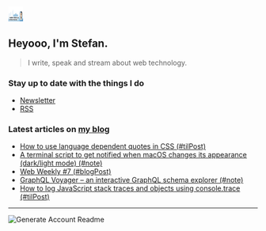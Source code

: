 <img alt width="30" height="30" src="https://raw.githubusercontent.com/stefanjudis/stefanjudis/main/screenshot.png">

## Heyooo, I'm Stefan.

> I write, speak and stream about web technology.

### Stay up to date with the things I do

- [Newsletter](https://www.stefanjudis.com/newsletter/)
- [RSS](https://www.stefanjudis.com/feeds/)

### Latest articles on [my blog](https://www.stefanjudis.com)

<!-- BLOG-POST-LIST:START -->
- [How to use language dependent quotes in CSS (#tilPost)](https://www.stefanjudis.com/today-i-learned/how-to-use-language-dependent-quotes-in-css/)
- [A terminal script to get notified when macOS changes its appearance (dark/light mode) (#note)](https://www.stefanjudis.com/notes/a-terminal-script-to-get-notified-when-macos-changes-its-appearance-dark/)
- [Web Weekly #7 (#blogPost)](https://www.stefanjudis.com/blog/web-weekly-7/)
- [GraphQL Voyager – an interactive GraphQL schema explorer (#note)](https://www.stefanjudis.com/notes/graphql-voyager-an-interactive-graphql-schema-explorer/)
- [How to log JavaScript stack traces and objects using console.trace (#tilPost)](https://www.stefanjudis.com/today-i-learned/how-to-log-javascript-stack-traces-using-console-trace/)
<!-- BLOG-POST-LIST:END -->

---

![Generate Account Readme](https://github.com/stefanjudis/stefanjudis/workflows/Generate%20Account%20Readme/badge.svg)
